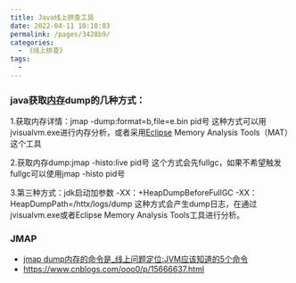 ```yaml
---
title: Java线上排查工具
date: 2022-04-11 10:18:03
permalink: /pages/3428b9/
categories:
  - 《线上排查》
tags:
  - 
---
```

###  java获取[内存](https://so.csdn.net/so/search?q=内存&spm=1001.2101.3001.7020)dump的几种方式：
1.获取内存详情：jmap -dump:format=b,file=e.bin pid号
这种方式可以用jvisualvm.exe进行内存分析，或者采用[Eclipse](https://so.csdn.net/so/search?q=Eclipse&spm=1001.2101.3001.7020) Memory Analysis Tools（MAT）这个工具

2.获取内存dump:jmap -histo:live pid号
这个方式会先fullgc，如果不希望触发fullgc可以使用jmap -histo pid号

3.第三种方式：jdk启动加参数
-XX：+HeapDumpBeforeFullGC
-XX：HeapDumpPath=/httx/logs/dump
这种方式会产生dump日志，在通过jvisualvm.exe或者Eclipse Memory Analysis Tools工具进行分析。







### **JMAP**

- [jmap dump内存的命令是_线上问题定位:JVM应该知道的5个命令](https://blog.csdn.net/weixin_33486249/article/details/112080084)
- https://www.cnblogs.com/ooo0/p/15666637.html